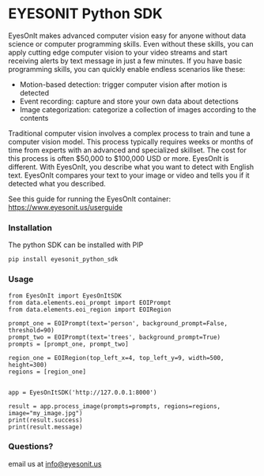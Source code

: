 # EYESONIT Python SDK #

EyesOnIt makes advanced computer vision easy for anyone without data science 
or computer programming skills. Even without these skills, you can apply
cutting edge computer vision to your video streams and start receiving
alerts by text message in just a few minutes. If you have basic programming
skills, you can quickly enable endless scenarios like these:

- Motion-based detection: trigger computer vision after motion is detected
- Event recording: capture and store your own data about detections
- Image categorization: categorize a collection of images according to the contents

Traditional computer vision involves a complex process to train and tune
a computer vision model. This process typically requires weeks or months
of time from experts with an advanced and specialized skillset. The cost
for this process is often $50,000 to $100,000 USD or more. EyesOnIt is
different. With EyesOnIt, you describe what you want to detect with English
text. EyesOnIt compares your text to your image or video and tells you if
it detected what you described.


See this guide for running the EyesOnIt container:
https://www.eyesonit.us/userguide


### Installation ###

The python SDK can be installed with PIP

```
pip install eyesonit_python_sdk
```


### Usage ###

```
from EyesOnIt import EyesOnItSDK
from data.elements.eoi_prompt import EOIPrompt
from data.elements.eoi_region import EOIRegion

prompt_one = EOIPrompt(text='person', background_prompt=False, threshold=90)
prompt_two = EOIPrompt(text='trees', background_prompt=True)
prompts = [prompt_one, prompt_two]

region_one = EOIRegion(top_left_x=4, top_left_y=9, width=500, height=300)
regions = [region_one]


app = EyesOnItSDK('http://127.0.0.1:8000')

result = app.process_image(prompts=prompts, regions=regions, image="my_image.jpg")
print(result.success)
print(result.message)

```

### Questions? ###

email us at info@eyesonit.us
